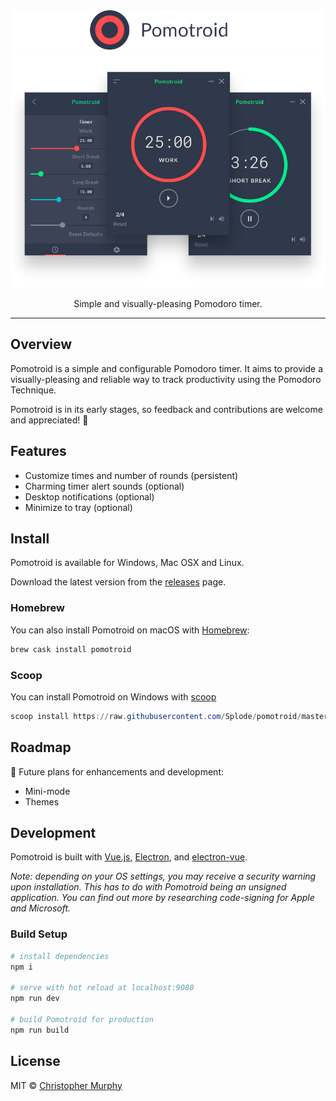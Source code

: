 <div align="center">
  <img alt="Pomotroid" src=".github/images/pomotroid-title.png" width="800px">
</div>
<div align="center">
  <img alt="Pomotroid in action" src=".github/images/pomotroid-screens.jpg" width="800px">
</div>

<p align="center">Simple and visually-pleasing Pomodoro timer.</p>

---

## Overview

Pomotroid is a simple and configurable Pomodoro timer. It aims to provide a visually-pleasing and reliable way to track productivity using the Pomodoro Technique.

Pomotroid is in its early stages, so feedback and contributions are welcome and appreciated! :seedling:

## Features

- Customize times and number of rounds (persistent)
- Charming timer alert sounds (optional)
- Desktop notifications (optional)
- Minimize to tray (optional)

## Install

Pomotroid is available for Windows, Mac OSX and Linux.

Download the latest version from the [releases](https://github.com/Splode/pomotroid/releases) page.

### Homebrew

You can also install Pomotroid on macOS with [Homebrew](https://brew.sh):

```bash
brew cask install pomotroid
```

### Scoop

You can install Pomotroid on Windows with [scoop](https://scoop.sh/)

```ps1
scoop install https://raw.githubusercontent.com/Splode/pomotroid/master/pomotroid.json
```

## Roadmap

:memo: Future plans for enhancements and development:

- Mini-mode
- Themes

## Development

Pomotroid is built with [Vue.js](https://github.com/vuejs/vue), [Electron](https://github.com/electron/electron), and [electron-vue](https://github.com/SimulatedGREG/electron-vue).

_Note: depending on your OS settings, you may receive a security warning upon installation. This has to do with Pomotroid being an unsigned application. You can find out more by researching code-signing for Apple and Microsoft._

### Build Setup

```bash
# install dependencies
npm i

# serve with hot reload at localhost:9080
npm run dev

# build Pomotroid for production
npm run build
```

## License

MIT &copy; [Christopher Murphy](https://github.com/Splode)
